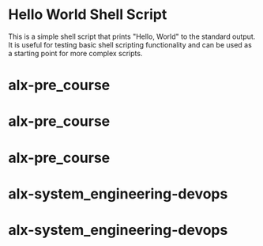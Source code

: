 # Hello World Shell Script

This is a simple shell script that prints "Hello, World" to the standard output. It is useful for testing basic shell scripting functionality and can be used as a starting point for more complex scripts.
# alx-pre_course
# alx-pre_course
# alx-pre_course
# alx-system_engineering-devops
# alx-system_engineering-devops
